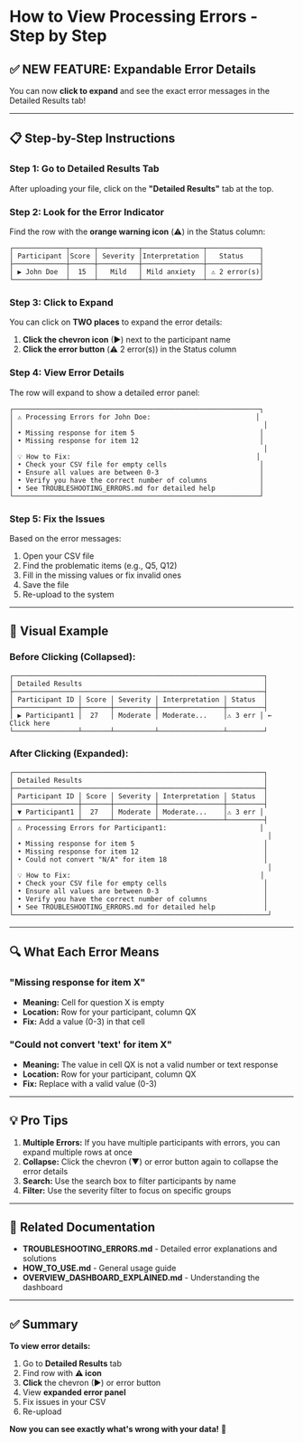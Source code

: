 # How to View Processing Errors - Step by Step

## ✅ NEW FEATURE: Expandable Error Details

You can now **click to expand** and see the exact error messages in the Detailed Results tab!

---

## 📋 Step-by-Step Instructions

### **Step 1: Go to Detailed Results Tab**
After uploading your file, click on the **"Detailed Results"** tab at the top.

### **Step 2: Look for the Error Indicator**
Find the row with the **orange warning icon** (⚠️) in the Status column:

```
┌─────────────┬──────┬──────────┬───────────────┬─────────────┐
│ Participant │Score │ Severity │Interpretation │   Status    │
├─────────────┼──────┼──────────┼───────────────┼─────────────┤
│ ▶ John Doe  │  15  │   Mild   │ Mild anxiety  │ ⚠️ 2 error(s)│
└─────────────┴──────┴──────────┴───────────────┴─────────────┘
```

### **Step 3: Click to Expand**
You can click on **TWO places** to expand the error details:

1. **Click the chevron icon** (▶) next to the participant name
2. **Click the error button** (⚠️ 2 error(s)) in the Status column

### **Step 4: View Error Details**
The row will expand to show a detailed error panel:

```
┌─────────────────────────────────────────────────────────────┐
│ ⚠️ Processing Errors for John Doe:                          │
│                                                              │
│ • Missing response for item 5                               │
│ • Missing response for item 12                              │
│                                                              │
│ 💡 How to Fix:                                              │
│ • Check your CSV file for empty cells                       │
│ • Ensure all values are between 0-3                         │
│ • Verify you have the correct number of columns             │
│ • See TROUBLESHOOTING_ERRORS.md for detailed help           │
└─────────────────────────────────────────────────────────────┘
```

### **Step 5: Fix the Issues**
Based on the error messages:
1. Open your CSV file
2. Find the problematic items (e.g., Q5, Q12)
3. Fill in the missing values or fix invalid ones
4. Save the file
5. Re-upload to the system

---

## 🎯 Visual Example

### **Before Clicking (Collapsed):**
```
┌──────────────────────────────────────────────────────────────┐
│ Detailed Results                                             │
├──────────────────────────────────────────────────────────────┤
│ Participant ID │ Score │ Severity │ Interpretation │ Status  │
├────────────────┼───────┼──────────┼────────────────┼─────────┤
│ ▶ Participant1 │  27   │ Moderate │ Moderate...    │⚠️ 3 err │ ← Click here
└────────────────┴───────┴──────────┴────────────────┴─────────┘
```

### **After Clicking (Expanded):**
```
┌──────────────────────────────────────────────────────────────┐
│ Detailed Results                                             │
├──────────────────────────────────────────────────────────────┤
│ Participant ID │ Score │ Severity │ Interpretation │ Status  │
├────────────────┼───────┼──────────┼────────────────┼─────────┤
│ ▼ Participant1 │  27   │ Moderate │ Moderate...    │⚠️ 3 err │
├────────────────┴───────┴──────────┴────────────────┴─────────┤
│ ⚠️ Processing Errors for Participant1:                       │
│                                                               │
│ • Missing response for item 5                                │
│ • Missing response for item 12                               │
│ • Could not convert "N/A" for item 18                        │
│                                                               │
│ 💡 How to Fix:                                               │
│ • Check your CSV file for empty cells                        │
│ • Ensure all values are between 0-3                          │
│ • Verify you have the correct number of columns              │
│ • See TROUBLESHOOTING_ERRORS.md for detailed help            │
└───────────────────────────────────────────────────────────────┘
```

---

## 🔍 What Each Error Means

### **"Missing response for item X"**
- **Meaning:** Cell for question X is empty
- **Location:** Row for your participant, column QX
- **Fix:** Add a value (0-3) in that cell

### **"Could not convert 'text' for item X"**
- **Meaning:** The value in cell QX is not a valid number or text response
- **Location:** Row for your participant, column QX
- **Fix:** Replace with a valid value (0-3)

---

## 💡 Pro Tips

1. **Multiple Errors:** If you have multiple participants with errors, you can expand multiple rows at once
2. **Collapse:** Click the chevron (▼) or error button again to collapse the error details
3. **Search:** Use the search box to filter participants by name
4. **Filter:** Use the severity filter to focus on specific groups

---

## 📖 Related Documentation

- **TROUBLESHOOTING_ERRORS.md** - Detailed error explanations and solutions
- **HOW_TO_USE.md** - General usage guide
- **OVERVIEW_DASHBOARD_EXPLAINED.md** - Understanding the dashboard

---

## ✅ Summary

**To view error details:**
1. Go to **Detailed Results** tab
2. Find row with **⚠️ icon**
3. **Click** the chevron (▶) or error button
4. View **expanded error panel**
5. Fix issues in your CSV
6. Re-upload

**Now you can see exactly what's wrong with your data!** 🎉
